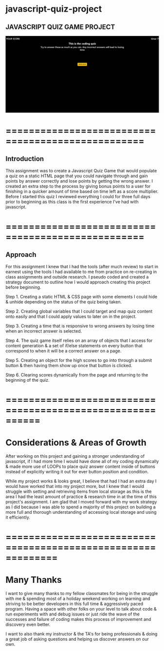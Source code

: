 # javascript-quiz-project

## JAVASCRIPT QUIZ GAME PROJECT

![Screensho of Webpage ](assets/quizScreenShot.png)

# ==================================================
## Introduction
This assignment was to create a Javascript Quiz Game that would populate a quiz on a static HTML page that you could navigate through and gain points by answer correctly and lose points by getting the wrong answer. I created an extra step to the process by giving bonus points to a user for finishing in a quicker amount of time based on time left as a score multiplier. Before I started this quiz I reviewed everything I could for three full days prior to beginning as this class is the first experience I've had with javascript.

# ==================================================
## Approach
For this assignment I knew that I had the tools (after much review) to start in earnest using the tools I had available to me from practice on re-creating in class assignments and  outside research. I pseudo coded and created a strategy document to outline how I would approach creating this project before beginning.

Step 1. Creating a static HTML & CSS page with some elements I could hide & unhide depending on the status of the quiz being taken.

Step 2. Creating global variables that I could target and map quiz content onto easily and that I could apply values to later on in the project. 

Step 3. Creating a time that is responsive to wrong answers by losing time when an incorrect answer is selected.

Step 4. The quiz game itself relies on an array of objects that I access for content generation & a set of if/else statements on every button that correspond to when it will be a correct answer on a page.

Step 5. Creating an object for the high scores to go into through a submit button & then having them show up once that button is clicked.

Step 6. Clearing scores dynamically from the page and returning to the beginning of the quiz.


# ==========================================================
# Considerations & Areas of Growth
After working on this project and gaining a stronger understanding of javascript, if I had more time I would have done all of my coding dynamically & made more use of LOOPs to place quiz answer content inside of buttons instead of explicitly writing it out for ever button position and condition. 

While my project works & looks great, I believe that had I had an extra day I would have worked that into my project more, but I knew that I would struggle with setting and retrieving items from local storage as this is the area I had the least amount of practice & research time in at the time of this project's assignment. I am glad that I moved forward with my work strategy as I did because I was able to spend a majority of this project on building a more full and thorough understanding of accessing local storage and using it efficiently. 

# =============================================================
# Many Thanks

I want to give many thanks to my fellow classmates for being in the struggle with me & spending most of a holiday weekend working on learning and striving to be better developers in this full time & aggressively paced program. Having a space with other folks on your level to talk about code & run experiments with and debug issues or just ride the wave of the successes and failure of coding makes this process of improvement and discovery even better.

I want to also thank my instructor & the TA's for being professionals & doing a great job of asking questions and helping us discover answers on our own. 